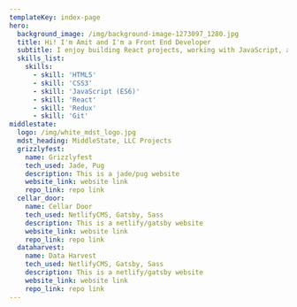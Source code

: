 ```yaml
---
templateKey: index-page
hero:
  background_image: /img/background-image-1273097_1280.jpg
  title: Hi! I'm Amit and I'm a Front End Developer
  subtitle: I enjoy building React projects, working with JavaScript, and making UI that looks interesting. Let's make something awesome.
  skills_list:
    skills:
      - skill: 'HTML5'
      - skill: 'CSS3'
      - skill: 'JavaScript (ES6)'
      - skill: 'React'
      - skill: 'Redux'
      - skill: 'Git'
middlestate:
  logo: /img/white_mdst_logo.jpg
  mdst_heading: MiddleState, LLC Projects
  grizzlyfest:
    name: Grizzlyfest
    tech_used: Jade, Pug
    description: This is a jade/pug website
    website_link: website link
    repo_link: repo link
  cellar_door:
    name: Cellar Door
    tech_used: NetlifyCMS, Gatsby, Sass
    description: This is a netlify/gatsby website
    website_link: website link
    repo_link: repo link
  dataharvest:
    name: Data Harvest
    tech_used: NetlifyCMS, Gatsby, Sass
    description: This is a netlify/gatsby website
    website_link: website link
    repo_link: repo link
---
```


